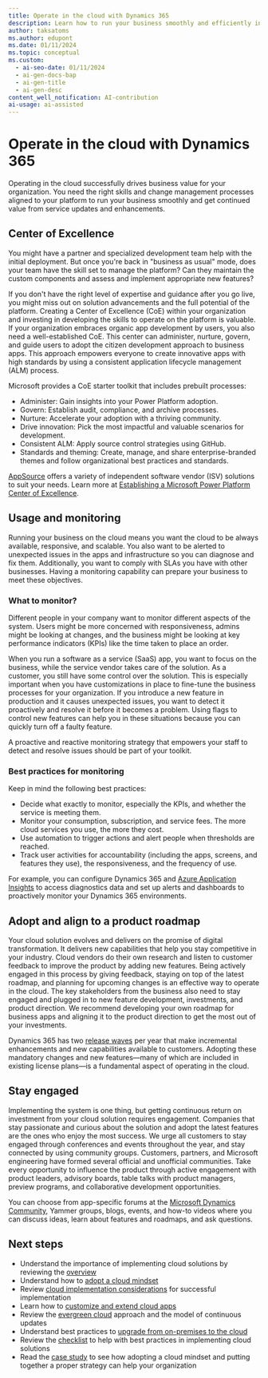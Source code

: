 ```yaml
---
title: Operate in the cloud with Dynamics 365
description: Learn how to run your business smoothly and efficiently in the cloud and take advantage of service updates and enhancements.
author: taksatoms
ms.author: edupont
ms.date: 01/11/2024
ms.topic: conceptual
ms.custom:
  - ai-seo-date: 01/11/2024
  - ai-gen-docs-bap
  - ai-gen-title
  - ai-gen-desc
content_well_notification: AI-contribution
ai-usage: ai-assisted
---
```


# Operate in the cloud with Dynamics 365

Operating in the cloud successfully drives business value for your organization. You need the right skills and change management processes aligned to your platform to run your business smoothly and get continued value from service updates and enhancements.

## Center of Excellence

You might have a partner and specialized development team help with the initial deployment. But once you're back in "business as usual" mode, does your team have the skill set to manage the platform? Can they maintain the custom components and assess and implement appropriate new features?

If you don't have the right level of expertise and guidance after you go live, you might miss out on solution advancements and the full potential of the platform. Creating a Center of Excellence (CoE) within your organization and investing in developing the skills to operate on the platform is valuable. If your organization embraces organic app development by users, you also need a well-established CoE. This center can administer, nurture, govern, and guide users to adopt the citizen development approach to business apps. This approach empowers everyone to create innovative apps with high standards by using a consistent application lifecycle management (ALM) process.

Microsoft provides a CoE starter toolkit that includes prebuilt processes:

- Administer: Gain insights into your Power Platform adoption.
- Govern: Establish audit, compliance, and archive processes.
- Nurture: Accelerate your adoption with a thriving community.
- Drive innovation: Pick the most impactful and valuable scenarios for development.
- Consistent ALM: Apply source control strategies using GitHub.
- Standards and theming: Create, manage, and share enterprise-branded themes and follow organizational best practices and standards.

[AppSource](https://appsource.microsoft.com/) offers a variety of independent software vendor (ISV) solutions to suit your needs. Learn more at [Establishing a Microsoft Power Platform Center of Excellence](/power-platform/guidance/adoption/coe).

## Usage and monitoring

Running your business on the cloud means you want the cloud to be always available, responsive, and scalable. You also want to be alerted to unexpected issues in the apps and infrastructure so you can diagnose and fix them. Additionally, you want to comply with SLAs you have with other businesses. Having a monitoring capability can prepare your business to meet these objectives.

### What to monitor?

Different people in your company want to monitor different aspects of the system. Users might be more concerned with responsiveness, admins might be looking at changes, and the business might be looking at key performance indicators (KPIs) like the time taken to place an order.

When you run a software as a service (SaaS) app, you want to focus on the business, while the service vendor takes care of the solution. As a customer, you still have some control over the solution. This is especially important when you have customizations in place to fine-tune the business processes for your organization. If you introduce a new feature in production and it causes unexpected issues, you want to detect it proactively and resolve it before it becomes a problem. Using flags to control new features can help you in these situations because you can quickly turn off a faulty feature.

A proactive and reactive monitoring strategy that empowers your staff to detect and resolve issues should be part of your toolkit.

### Best practices for monitoring

Keep in mind the following best practices:

- Decide what exactly to monitor, especially the KPIs, and whether the service is meeting them.
- Monitor your consumption, subscription, and service fees. The more cloud services you use, the more they cost.
- Use automation to trigger actions and alert people when thresholds are reached.
- Track user activities for accountability (including the apps, screens, and features they use), the responsiveness, and the frequency of use.

For example, you can configure Dynamics 365 and [Azure Application Insights](/azure/azure-monitor/app/app-insights-overview) to access diagnostics data and set up alerts and dashboards to proactively monitor your Dynamics 365 environments.

## Adopt and align to a product roadmap

Your cloud solution evolves and delivers on the promise of digital transformation. It delivers new capabilities that help you stay competitive in your industry. Cloud vendors do their own research and listen to customer feedback to improve the product by adding new features. Being actively engaged in this process by giving feedback, staying on top of the latest roadmap, and planning for upcoming changes is an effective way to operate in the cloud. The key stakeholders from the business also need to stay engaged and plugged in to new feature development, investments, and product direction. We recommend developing your own roadmap for business apps and aligning it to the product direction to get the most out of your investments.

Dynamics 365 has two [release waves](/dynamics365/release-plans/) per year that make incremental enhancements and new capabilities available to customers. Adopting these mandatory changes and new features&mdash;many of which are included in existing license plans&mdash;is a fundamental aspect of operating in the cloud.

## Stay engaged

Implementing the system is one thing, but getting continuous return on investment from your cloud solution requires engagement. Companies that stay passionate and curious about the solution and adopt the latest features are the ones who enjoy the most success. We urge all customers to stay engaged through conferences and events throughout the year, and stay connected by using community groups. Customers, partners, and Microsoft engineering have formed several official and unofficial communities. Take every opportunity to influence the product through active engagement with product leaders, advisory boards, table talks with product managers, preview programs, and collaborative development opportunities.

You can choose from app-specific forums at the [Microsoft Dynamics Community](https://community.dynamics.com/), Yammer groups, blogs, events, and how-to videos where you can discuss ideas, learn about features and roadmaps, and ask questions.

## Next steps

- Understand the importance of implementing cloud solutions by reviewing the [overview](implementing-cloud-solutions.md)
- Understand how to [adopt a cloud mindset](implementing-cloud-solutions-adopt-cloud-mindset.md)
- Review [cloud implementation considerations](implementing-cloud-solutions-cloud-implementation.md) for successful implementation
- Learn how to [customize and extend cloud apps](implementing-cloud-solutions-customize-extend-cloud-applications.md)
- Review the [evergreen cloud](implementing-cloud-solutions-evergreen-cloud.md) approach and the model of continuous updates
- Understand best practices to [upgrade from on-premises to the cloud](implementing-cloud-solutions-upgrade-from-onpremises-to-cloud.md)
- Review the [checklist](implementing-cloud-solutions-checklist.md) to help with best practices in implementing cloud solutions
- Read the [case study](implementing-cloud-solutions-case-study.md) to see how adopting a cloud mindset and putting together a proper strategy can help your organization
